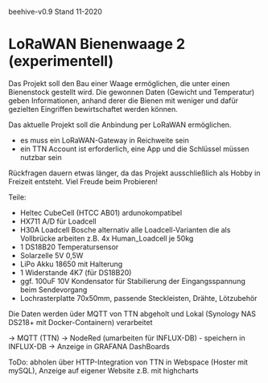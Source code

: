 beehive-v0.9
Stand 11-2020
# LoRaWAN Bienenwaage 2 (experimentell)

Das Projekt soll den Bau einer Waage ermöglichen, die unter einen Bienenstock gestellt wird.
Die gewonnen Daten (Gewicht und Temperatur) geben Informationen, anhand derer die Bienen mit weniger und dafür gezielten Eingriffen bewirtschaftet werden können.

Das aktuelle Projekt soll die Anbindung per LoRaWAN ermöglichen.
- es muss ein LoRaWAN-Gateway in Reichweite sein
- ein TTN Account ist erforderlich, eine App und die Schlüssel müssen nutzbar sein

Rückfragen dauern etwas länger, da das Projekt ausschließlich als Hobby in Freizeit entsteht.
Viel Freude beim Probieren!

Teile:
- Heltec CubeCell (HTCC AB01) ardunokompatibel
- HX711 A/D für Loadcell
- H30A Loadcell Bosche alternativ alle Loadcell-Varianten die als Vollbrücke arbeiten z.B. 4x Human_Loadcell je 50kg
- 1 DS18B20 Temperatursensor
- Solarzelle 5V 0,5W
- LiPo Akku 18650 mit Halterung
- 1 Widerstande 4K7 (für DS18B20)
- ggf. 100uF 10V Kondensator für Stabilierung der Eingangsspannung beim Sendevorgang
- Lochrasterplatte 70x50mm, passende Steckleisten, Drähte, Lötzubehör

Die Daten werden üder MQTT von TTN abgeholt und Lokal (Synology NAS DS218+ mit Docker-Containern) verarbeitet

-> MQTT (TTN) -> NodeRed (umarbeiten für INFLUX-DB) - speichern in INFLUX-DB -> Anzeige in GRAFANA DashBoards

ToDo: abholen über HTTP-Integration von TTN in Webspace (Hoster mit mySQL), Anzeige auf eigener Website z.B. mit highcharts
